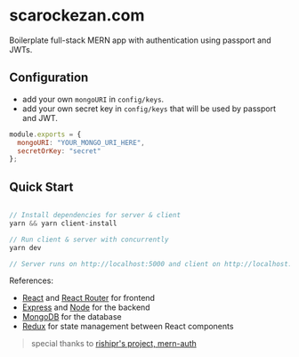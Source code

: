 # scarockezan.com
Boilerplate full-stack MERN app with authentication using passport and JWTs.

## Configuration

- add your own `mongoURI` in `config/keys`.
- add your own secret key in `config/keys` that will be used by passport and JWT.

```javascript
module.exports = {
  mongoURI: "YOUR_MONGO_URI_HERE",
  secretOrKey: "secret"
};
```

## Quick Start

```javascript

// Install dependencies for server & client
yarn && yarn client-install

// Run client & server with concurrently
yarn dev

// Server runs on http://localhost:5000 and client on http://localhost:3000
```

References:

- [React](https://reactjs.org) and [React Router](https://reacttraining.com/react-router/) for frontend
- [Express](http://expressjs.com/) and [Node](https://nodejs.org/en/) for the backend
- [MongoDB](https://www.mongodb.com/) for the database
- [Redux](https://redux.js.org/basics/usagewithreact) for state management between React components

> special thanks to [rishipr's project, mern-auth](https://github.com/rishipr/mern-auth)
